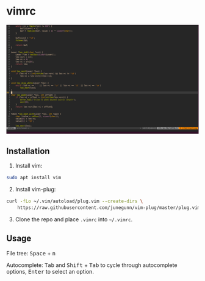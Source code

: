 # vimrc

<img src="preview.png" alt="preview">

## Installation

1. Install vim:

``` bash
sudo apt install vim
```

2. Install vim-plug:

``` bash
curl -fLo ~/.vim/autoload/plug.vim --create-dirs \
    https://raw.githubusercontent.com/junegunn/vim-plug/master/plug.vim
```

3. Clone the repo and place ```.vimrc``` into ```~/.vimrc```.

## Usage

File tree: <kbd>Space</kbd> + <kbd>n</kbd>

Autocomplete: <kbd>Tab</kbd> and <kbd>Shift</kbd> + <kbd>Tab</kbd> to cycle through autocomplete options, <kbd>Enter</kbd> to select an option.
